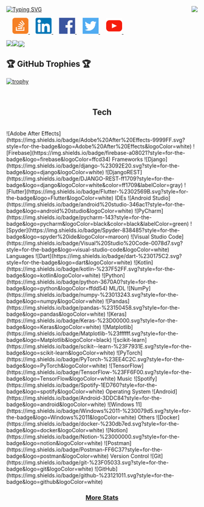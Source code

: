 <!--
**AJA237/AJA237** is a ✨ _special_ ✨ repository because its `README.md` (this file) appears on your GitHub profile.

Here are some ideas to get you started:

- 🔭 I’m currently working on ...
- 🌱 I’m currently learning ...
- 👯 I’m looking to collaborate on ...
- 🤔 I’m looking for help with ...
- 💬 Ask me about ...
- 📫 How to reach me: ...
- 😄 Pronouns: ...
- ⚡ Fun fact: ...
-->

[![Typing SVG](https://readme-typing-svg.demolab.com/?lines=Welcome+to+My+Github+👋🏾;Explore,+enjoy,+and+feel+free.;Happy+coding!+🚀)](https://git.io/typing-svg)
<a href="https://github.com/aja237/github-readme-stats">
<picture>
<source media="(prefers-color-scheme: dark)" srcset="https://github-readme-stats.vercel.app/api/top-langs/?username=aja237&hide_title=true&langs_count=10&hide=G-code&hide_border=true&theme=dark&bg_color=0e1116&title_color=ffffff&text_color=ffffff&layout=donut-vertical&exclude_repo=babel,convert">
<img align="right" src="https://github-readme-stats.vercel.app/api/top-langs/?username=aja237&hide_title=true&langs_count=10&hide=G-code&hide_border=true&layout=donut-vertical&exclude_repo=babel,convert">
</picture>
</a>

&nbsp;&nbsp;&nbsp;
<a href="https://stackoverflow.com/users/1544937/jacob-philpott?tab=profile">
<picture>
<source media="(prefers-color-scheme: dark)" srcset="https://raw.githubusercontent.com/aja237/aja237/main/imgs/social/dark/stackoverflow.png">
<img src="https://raw.githubusercontent.com/aja237/aja237/main/imgs/social/light/stackoverflow.png" width="42" height="42">
</picture>
</a>
&nbsp;&nbsp;&nbsp;
<a href="https://www.linkedin.com/in/aja237">
<picture>
<source media="(prefers-color-scheme: dark)" srcset="https://raw.githubusercontent.com/aja237/aja237/main/imgs/social/dark/linkedin.png">
<img src="https://raw.githubusercontent.com/aja237/aja237/main/imgs/social/light/linkedin.png" width="42" height="42">
</picture>
</a>
&nbsp;&nbsp;&nbsp;
<a href="https://www.facebook.com/aja237">
<picture>
<source media="(prefers-color-scheme: dark)" srcset="[https://raw.githubusercontent.com/aja237/aja237/main/imgs/social/dark/facebook.png](https://www.freepik.com/free-psd/realistic-facebook-3d-icon-isolated-transparent-background_262893542.htm#query=facebook%20logo%20transparent&position=0&from_view=keyword&track=ais_hybrid&uuid=ae90a995-44e6-4b02-9a9b-9395ca7df005)">
<img src="https://raw.githubusercontent.com/aja237/aja237/main/imgs/social/light/facebook.png" width="42" height="42">
</picture>
</a>
&nbsp;&nbsp;&nbsp;
<a href="https://twitter.com/__aja237__">
<picture>
<source media="(prefers-color-scheme: dark)" srcset="https://raw.githubusercontent.com/aja237/aja237/main/imgs/social/dark/twitter.png">
<img src="https://raw.githubusercontent.com/aja237/aja237/main/imgs/social/light/twitter.png" width="42" height="42">
</picture>
</a>
&nbsp;&nbsp;&nbsp;
<a href="https://www.youtube.com/@aja237">
<picture>
<source media="(prefers-color-scheme: dark)" srcset="https://raw.githubusercontent.com/aja237/aja237/main/imgs/social/dark/youtube.png">
<img src="https://raw.githubusercontent.com/aja237/aja237/main/imgs/social/light/youtube.png" width="42" height="42">
</picture>
</a>
&nbsp;&nbsp;&nbsp;

<a href="https://github.com/aja237/github-readme-stats">
    <picture>
        <source media="(prefers-color-scheme: dark)" srcset="https://github-readme-stats.vercel.app/api?username=aja237&hide_title=true&include_all_commits=true&count_private=true&show_icons=true&hide_border=true&theme=dark&bg_color=0e1116&title_color=ffffff&text_color=ffffff&icon_color=1f6feb">
        <img align="left" src="https://github-readme-stats.vercel.app/api?username=aja237&hide_title=true&include_all_commits=true&count_private=true&show_icons=true&hide_border=true">
    </picture>
</a>

<a href="https://github.com/aja237/github-readme-streak-stats">
    <picture>
        <source media="(prefers-color-scheme: dark)" srcset="https://github-readme-streak-stats.herokuapp.com/?user=aja237&hide_border=true&theme=dark&background=0e1116">
        <img align="left" src="https://github-readme-streak-stats.herokuapp.com/?user=aja237&hide_border=true">
    </picture>
</a>

<a href="https://github.com/aja237/github-readme-activity-graph">
    <picture>
        <source media="(prefers-color-scheme: dark)" srcset="https://github-readme-activity-graph.vercel.app/graph?username=aja237&theme=github-dark&area=true&hide_border=true&custom_title=Past%20Months%20Activity&color=ffffff&bg_color=0e1116">
        <img align="center" src="https://github-readme-activity-graph.vercel.app/graph?username=aja237&theme=github-light&area=true&hide_border=true&custom_title=Past%20Months%20Activity">
    </picture>
</a>
<h2>🏆 GitHub Trophies 🏆</h2>

[![trophy](https://github-profile-trophy.vercel.app/?username=aja237&theme=darkhub&row=2&column=-1&margin-w=20&margin-h=20&title=-Followers,-Reviews,-Issues)](https://github.com/aja237/github-profile-trophy)

<br> <be>
<h2 style="text-align: center;">Tech</h2>
<br>
![Adobe After Effects](https://img.shields.io/badge/Adobe%20After%20Effects-9999FF.svg?style=for-the-badge&logo=Adobe%20After%20Effects&logoColor=white)
![Firebase](https://img.shields.io/badge/firebase-a08021?style=for-the-badge&logo=firebase&logoColor=ffcd34)
Frameworks
![Django](https://img.shields.io/badge/django-%23092E20.svg?style=for-the-badge&logo=django&logoColor=white)
![DjangoREST](https://img.shields.io/badge/DJANGO-REST-ff1709?style=for-the-badge&logo=django&logoColor=white&color=ff1709&labelColor=gray)
![Flutter](https://img.shields.io/badge/Flutter-%2302569B.svg?style=for-the-badge&logo=Flutter&logoColor=white)
IDEs
![Android Studio](https://img.shields.io/badge/android%20studio-346ac1?style=for-the-badge&logo=android%20studio&logoColor=white)
![PyCharm](https://img.shields.io/badge/pycharm-143?style=for-the-badge&logo=pycharm&logoColor=black&color=black&labelColor=green)
![Spyder](https://img.shields.io/badge/Spyder-838485?style=for-the-badge&logo=spyder%20ide&logoColor=maroon)
![Visual Studio Code](https://img.shields.io/badge/Visual%20Studio%20Code-0078d7.svg?style=for-the-badge&logo=visual-studio-code&logoColor=white)
Languages
![Dart](https://img.shields.io/badge/dart-%230175C2.svg?style=for-the-badge&logo=dart&logoColor=white)
![Kotlin](https://img.shields.io/badge/kotlin-%237F52FF.svg?style=for-the-badge&logo=kotlin&logoColor=white)
![Python](https://img.shields.io/badge/python-3670A0?style=for-the-badge&logo=python&logoColor=ffdd54)
ML/DL
![NumPy](https://img.shields.io/badge/numpy-%23013243.svg?style=for-the-badge&logo=numpy&logoColor=white)
![Pandas](https://img.shields.io/badge/pandas-%23150458.svg?style=for-the-badge&logo=pandas&logoColor=white)
![Keras](https://img.shields.io/badge/Keras-%23D00000.svg?style=for-the-badge&logo=Keras&logoColor=white)
![Matplotlib](https://img.shields.io/badge/Matplotlib-%23ffffff.svg?style=for-the-badge&logo=Matplotlib&logoColor=black)
![scikit-learn](https://img.shields.io/badge/scikit--learn-%23F7931E.svg?style=for-the-badge&logo=scikit-learn&logoColor=white)
![PyTorch](https://img.shields.io/badge/PyTorch-%23EE4C2C.svg?style=for-the-badge&logo=PyTorch&logoColor=white)
![TensorFlow](https://img.shields.io/badge/TensorFlow-%23FF6F00.svg?style=for-the-badge&logo=TensorFlow&logoColor=white)
Music
![Spotify](https://img.shields.io/badge/Spotify-1ED760?style=for-the-badge&logo=spotify&logoColor=white)
Operating System
![Android](https://img.shields.io/badge/Android-3DDC84?style=for-the-badge&logo=android&logoColor=white)
![Windows 11](https://img.shields.io/badge/Windows%2011-%230079d5.svg?style=for-the-badge&logo=Windows%2011&logoColor=white)
Others
![Docker](https://img.shields.io/badge/docker-%230db7ed.svg?style=for-the-badge&logo=docker&logoColor=white)
![Notion](https://img.shields.io/badge/Notion-%23000000.svg?style=for-the-badge&logo=notion&logoColor=white)
![Postman](https://img.shields.io/badge/Postman-FF6C37?style=for-the-badge&logo=postman&logoColor=white)
Version Control
![Git](https://img.shields.io/badge/git-%23F05033.svg?style=for-the-badge&logo=git&logoColor=white)
![GitHub](https://img.shields.io/badge/github-%23121011.svg?style=for-the-badge&logo=github&logoColor=white)

<h3 align="center">
    <a href="https://www.githubtrends.io/wrapped/aja237">
        More Stats
    </a>
</h3>
